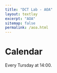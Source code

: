 ```yaml
---
title: "DCT Lab - AOA"
layout: textlay
excerpt: "AOA"
sitemap: false
permalink: /aoa.html
---
```


# Calendar

Every Tursday at 14:00.
